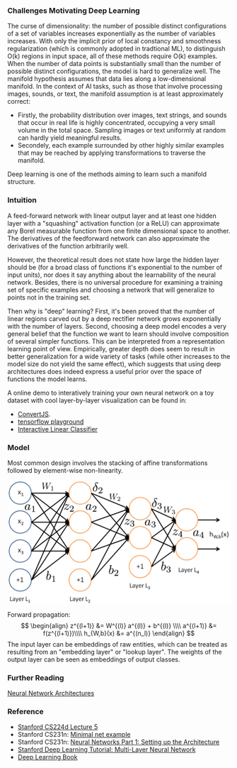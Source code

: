 ### Challenges Motivating Deep Learning
The curse of dimensionality: the number of possible distinct configurations of a set of variables increases exponentially as the number of variables increases.
With only the implicit prior of local constancy and smoothness regularization (which is commonly adopted in tradtional ML), to distinguish O(k) regions in input space, all of these methods require O(k) examples. When the number of data points is substantially small than the number of possible distinct configurations, the model is hard to generalize well.
The manifold hypothesis assumes that data lies along a low-dimensional manifold. In the context of AI tasks, such as those that involve processing images, sounds, or text, the manifold assumption is at least approximately correct: 
* Firstly, the probability distribution over images, text strings, and sounds that occur in real life is highly concentrated, occupying a very small volume in the total space. Sampling images or text uniformly at random can hardly yield meaningful results.
* Secondely, each example surrounded by other highly similar examples that may be reached by applying transformations to traverse the manifold.

Deep learning is one of the methods aiming to learn such a manifold structure.
### Intuition
A feed-forward network with linear output layer and at least one hidden layer with a "squashing" activation function (or a ReLU) can approximate any Borel measurable function from one finite dimensional space to another. The derivatives of the feedforward network can also approximate the derivatives of the function arbitrarily well. 

However, the theoretical result does not state how large the hidden layer should be (for a broad class of functions it's exponential to the number of input units), nor does it say anything about the learnability of the neural network. Besides, there is no universal procedure for examining a training set of specific examples and choosing a network that will generalize to points not in the training set.

Then why is "deep" learning? First, it's been proved that the number of linear regions carved out by a deep rectifier network grows exponentially with the number of layers. Second, choosing a deep model encodes a very general belief that the function we want to learn should involve composition of several simpler functions. This can be interpreted from a representation learning point of view. Empirically, greater depth does seem to result in better generalization for a wide variety of tasks (while other increases to the model size do not yield the same effect), which suggests that using deep architectures does indeed express a useful prior over the space of functions the model learns.

A online demo to interatively training your own neural network on a toy dataset with cool layer-by-layer visualization can be found in: 
* [ConvertJS](http://cs.stanford.edu/people/karpathy/convnetjs/demo/classify2d.html).
* [tensorflow playground](http://playground.tensorflow.org/)
* [Interactive Linear Classifier](http://vision.stanford.edu/teaching/cs231n-demos/linear-classify/)

### Model
Most common design involves the stacking of affine transformations followed by element-wise non-linearity.

<div align="center">
<img src="resources/nn.png" width="600">
</div>


Forward propagation:
$$
\begin{align}
z^{(l+1)} &= W^{(l)} a^{(l)} + b^{(l)}   \\\\
a^{(l+1)} &= f(z^{(l+1)})\\\\
h_{W,b}(x) &= a^{(n_l)}
\end{align}
$$
The input layer can be embeddings of raw entities, which can be treated as resulting from an "embedding layer" or "lookup layer". The weights of the output layer can be seen as embeddings of output classes.

### Further Reading
[Neural Network Architectures](https://culurciello.github.io/tech/2016/06/04/nets.html)

### Reference
- [Stanford CS224d Lecture 5](http://cs224d.stanford.edu/lectures/CS224d-Lecture5.pdf)
- Stanford CS231n: [Minimal net example](http://cs231n.github.io/neural-networks-case-study/)
- Stanford CS231n: [Neural Networks Part 1: Setting up the Architecture](http://cs231n.github.io/neural-networks-1/#intro)
- [Stanford Deep Learning Tutorial: Multi-Layer Neural Network](http://ufldl.stanford.edu/tutorial/supervised/MultiLayerNeuralNetworks/)
- [Deep Learning Book](http://www.deeplearningbook.org/)
